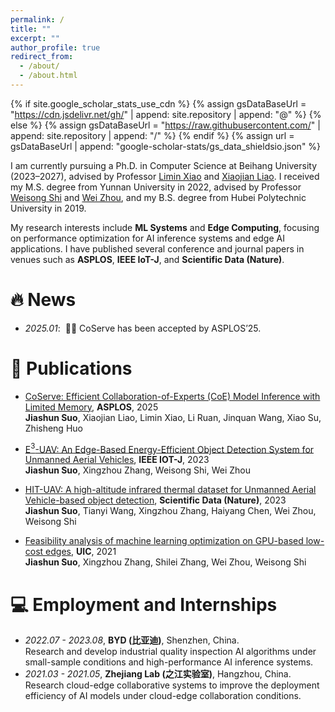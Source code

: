 ```yaml
---
permalink: /
title: ""
excerpt: ""
author_profile: true
redirect_from: 
  - /about/
  - /about.html
---
```


{% if site.google_scholar_stats_use_cdn %}
{% assign gsDataBaseUrl = "https://cdn.jsdelivr.net/gh/" | append: site.repository | append: "@" %}
{% else %}
{% assign gsDataBaseUrl = "https://raw.githubusercontent.com/" | append: site.repository | append: "/" %}
{% endif %}
{% assign url = gsDataBaseUrl | append: "google-scholar-stats/gs_data_shieldsio.json" %}

<span class='anchor' id='about-me'></span>

I am currently pursuing a Ph.D. in Computer Science at Beihang University (2023–2027), advised by Professor [Limin Xiao](https://scse.buaa.edu.cn/info/1078/2653.htm) and [Xiaojian Liao](https://liaoxiaojian.github.io/). 
I received my M.S. degree from Yunnan University in 2022, advised by Professor [Weisong Shi](https://weisongshi.org/) and [Wei Zhou](http://www.sei.ynu.edu.cn/info/1023/1106.htm), and my B.S. degree from Hubei Polytechnic University in 2019.

My research interests include **ML Systems** and **Edge Computing**, focusing on performance optimization for AI inference systems and edge AI applications. 
I have published several conference and journal papers in venues such as **ASPLOS**, **IEEE IoT-J**, and **Scientific Data (Nature)**.

# 🔥 News
- *2025.01*: &nbsp;🎉🎉 CoServe has been accepted by ASPLOS’25.

# 📝 Publications 
- [CoServe: Efficient Collaboration-of-Experts (CoE) Model Inference with Limited Memory](https://suojiashun.github.io/), **ASPLOS**, 2025  
**Jiashun Suo**, Xiaojian Liao, Limin Xiao, Li Ruan, Jinquan Wang, Xiao Su, Zhisheng Huo

- [E$^3$-UAV: An Edge-Based Energy-Efficient Object Detection System for Unmanned Aerial Vehicles](https://doi.org/10.1109/JIOT.2023.3301623), **IEEE IOT-J**, 2023  
**Jiashun Suo**, Xingzhou Zhang, Weisong Shi, Wei Zhou

- [HIT-UAV: A high-altitude infrared thermal dataset for Unmanned Aerial Vehicle-based object detection](https://doi.org/10.1038/s41597-023-02066-6), **Scientific Data (Nature)**, 2023  
**Jiashun Suo**, Tianyi Wang, Xingzhou Zhang, Haiyang Chen, Wei Zhou, Weisong Shi

- [Feasibility analysis of machine learning optimization on GPU-based low-cost edges](https://doi.org/10.1109/SWC50871.2021.00022), **UIC**, 2021  
**Jiashun Suo**, Xingzhou Zhang, Shilei Zhang, Wei Zhou, Weisong Shi

# 💻 Employment and Internships
- *2022.07 - 2023.08*, **BYD (比亚迪)**, Shenzhen, China.  
Research and develop industrial quality inspection AI algorithms under small-sample conditions and high-performance AI inference systems.
- *2021.03 - 2021.05*, **Zhejiang Lab (之江实验室)**, Hangzhou, China.  
Research cloud-edge collaborative systems to improve the deployment efficiency of AI models under cloud-edge collaboration conditions.

